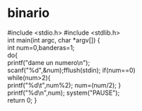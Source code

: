 binario
=======

#include &lt;stdio.h> 
#include &lt;stdlib.h>    
int main(int argc, char *argv[])  {     
int num=0,banderas=1;   
do{      
printf("dame un numero\n");   
scanf("%d",&amp;num);fflush(stdin); 
if(num==0)      
while(num>2){       
printf("%d\t",num%2);
num=(num/2);
}                     
printf("%d\n",num);
system("PAUSE");	
return 0; 
}
